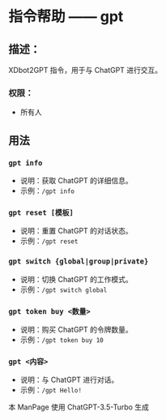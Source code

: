 # 指令帮助 —— gpt

## 描述：
XDbot2GPT 指令，用于与 ChatGPT 进行交互。

### 权限：
- 所有人

## 用法

### `gpt info`

- 说明：获取 ChatGPT 的详细信息。
- 示例：`/gpt info`

### `gpt reset [模板]`

- 说明：重置 ChatGPT 的对话状态。
- 示例：`/gpt reset`

### `gpt switch {global|group|private}`

- 说明：切换 ChatGPT 的工作模式。
- 示例：`/gpt switch global`

### `gpt token buy <数量>`

- 说明：购买 ChatGPT 的令牌数量。
- 示例：`/gpt token buy 10`

### `gpt <内容>`

- 说明：与 ChatGPT 进行对话。
- 示例：`/gpt Hello!`

本 ManPage 使用 ChatGPT-3.5-Turbo 生成